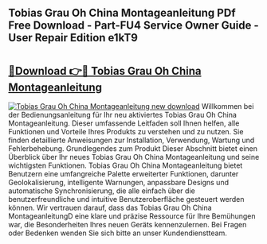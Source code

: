 ## Tobias Grau Oh China Montageanleitung PDf Free Download - Part-FU4 Service Owner Guide - User Repair Edition e1kT9

# <h2><a href="http://df7gz7.blite.top/?on=Tobias+Grau+Oh+China+Montageanleitung">🔗Download 👉🔴 Tobias Grau Oh China Montageanleitung</a></h2>

[![Tobias Grau Oh China Montageanleitung new download](https://i.imgur.com/lujVjoI.png)](http://df7gz7.blite.top/?on=Tobias+Grau+Oh+China+Montageanleitung)
Willkommen bei der Bedienungsanleitung für Ihr neu aktiviertes Tobias Grau Oh China Montageanleitung. Dieser umfassende Leitfaden soll Ihnen helfen, alle Funktionen und Vorteile Ihres Produkts zu verstehen und zu nutzen. Sie finden detaillierte Anweisungen zur Installation, Verwendung, Wartung und Fehlerbehebung. Grundlegendes zum Produkt Dieser Abschnitt bietet einen Überblick über Ihr neues Tobias Grau Oh China Montageanleitung und seine wichtigsten Funktionen. Tobias Grau Oh China Montageanleitung bietet Benutzern eine umfangreiche Palette erweiterter Funktionen, darunter Geolokalisierung, intelligente Warnungen, anpassbare Designs und automatische Synchronisierung, die alle einfach über die benutzerfreundliche und intuitive Benutzeroberfläche gesteuert werden können. Wir vertrauen darauf, dass das Tobias Grau Oh China MontageanleitungD eine klare und präzise Ressource für Ihre Bemühungen war, die Besonderheiten Ihres neuen Geräts kennenzulernen. Bei Fragen oder Bedenken wenden Sie sich bitte an unser Kundendienstteam.
